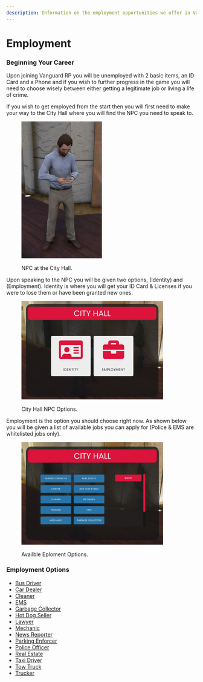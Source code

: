 ```yaml
---
description: Information on the employment opportunities we offer in Vanguard RP.
---
```


# Employment



### Beginning Your Career

Upon joining Vanguard RP you will be unemployed with 2 basic items, an ID Card and a Phone and if you wish to further progress in the game you will need to choose wisely between either getting a legitimate job or living a life of crime.  &#x20;

If you wish to get employed from the start then you will first need to make your way to the City Hall where you will find the NPC you need to speak to.

<figure><img src="../../../.gitbook/assets/Screenshot_6.jpg" alt="" width="213"><figcaption><p>NPC at the City Hall.</p></figcaption></figure>

Upon speaking to the NPC you will be given two options, (Identity) and (Employment). Identity is where you will get your ID Card & Licenses if you were to lose them or have been granted new ones.

<figure><img src="../../../.gitbook/assets/Screenshot_1.jpg" alt="" width="375"><figcaption><p>City Hall NPC Options.</p></figcaption></figure>

Employment is the option you should choose right now. As shown below you will be given a list of available jobs you can apply for (Police & EMS are whitelisted jobs only).

<figure><img src="../../../.gitbook/assets/Screenshot_2.jpg" alt="" width="375"><figcaption><p>Availble Eploment Options.</p></figcaption></figure>

### Employment Options

* [Bus Driver](bus-driver.md)
* [Car Dealer](bus-driver-1.md)
* [Cleaner](bus-driver-2.md)
* [EMS](ems.md)
* [Garbage Collector](garbage-collector.md)
* [Hot Dog Seller](hot-dog-stand.md)
* [Lawyer](hot-dog-stand-1.md)
* [Mechanic](bus-driver-3.md)
* [News Reporter](news-reporter.md)
* [Parking Enforcer](news-reporter-1.md)
* [Police](police/)[ Officer](police/)
* [Real Estate](news-reporter-2.md)
* [Taxi Driver](taxi.md)
* [Tow Truck](tow-truck.md)
* [Trucker](trucker.md)
